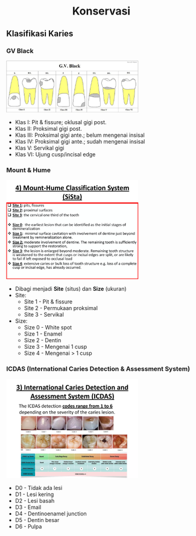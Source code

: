 # <center>Konservasi</center>

## Klasifikasi Karies

### GV Black

<img src="../../_resources/86a842ef274285751dfe0d7239a8bece.png" width="350" class="jop-noMdConv">

- Klas I: Pit & fissure; oklusal gigi post.
- Klas II: Proksimal gigi post.
- Klas III: Proksimal gigi ante.; belum mengenai insisal
- Klas IV: Proksimal gigi ante.; sudah mengenai insisal
- Klas V: Servikal gigi
- Klas VI: Ujung cusp/incisal edge

### Mount & Hume

<img src="../../_resources/3107c061c6ef854d9197e93733dc7c2c.png" width="350" class="jop-noMdConv">

- Dibagi menjadi **Site** (situs) dan **Size** (ukuran)
- Site:
	- Site 1 - Pit & fissure
	- Site 2 - Permukaan proksimal
	- Site 3 - Servikal
- Size:
	- Size 0 - White spot
	- Size 1 - Enamel 
	- Size 2 - Dentin
	- Size 3 - Mengenai 1 cusp
	- Size 4 - Mengenai > 1 cusp

### ICDAS (International Caries Detection & Assessment System)

<img src="../../_resources/ab133fd297a7b508d9625b92adee215a.png" width="350" class="jop-noMdConv">

- D0 - Tidak ada lesi
- D1 - Lesi kering
- D2 - Lesi basah
- D3 - Email
- D4 - Dentinoenamel junction
- D5 - Dentin besar
- D6 - Pulpa